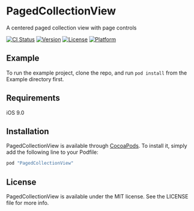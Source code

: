 # PagedCollectionView
A centered paged collection view with page controls

[![CI Status](http://img.shields.io/travis/NextFaze/PagedCollectionView.svg?style=flat)](https://travis-ci.org/NextFaze/PagedCollectionView)
[![Version](https://img.shields.io/cocoapods/v/PagedCollectionView.svg?style=flat)](http://cocoapods.org/pods/PagedCollectionView)
[![License](https://img.shields.io/cocoapods/l/PagedCollectionView.svg?style=flat)](http://cocoapods.org/pods/PagedCollectionView)
[![Platform](https://img.shields.io/cocoapods/p/PagedCollectionView.svg?style=flat)](http://cocoapods.org/pods/PagedCollectionView)

## Example

To run the example project, clone the repo, and run `pod install` from the Example directory first.

## Requirements

iOS 9.0

## Installation

PagedCollectionView is available through [CocoaPods](http://cocoapods.org). To install
it, simply add the following line to your Podfile:

```ruby
pod "PagedCollectionView"
```

## License

PagedCollectionView is available under the MIT license. See the LICENSE file for more info.

